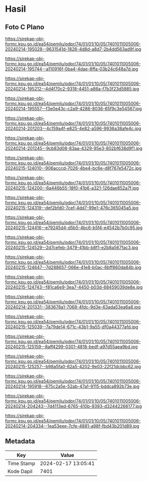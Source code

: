 # Hasil

## Foto C Plano

https://sirekap-obj-formc.kpu.go.id/ea54/pemilu/pdpr/74/01/01/10/05/7401011005006-20240214-195028--9631541d-1826-4d8d-a8d7-2b4dd563ad9f.jpg

https://sirekap-obj-formc.kpu.go.id/ea54/pemilu/pdpr/74/01/01/10/05/7401011005006-20240214-195744--a110916f-0ba4-4dae-8ffa-03b24c648a7d.jpg

https://sirekap-obj-formc.kpu.go.id/ea54/pemilu/pdpr/74/01/01/10/05/7401011005006-20240214-195212--4d4f70c2-9318-4451-a86a-f7b3f23d5885.jpg

https://sirekap-obj-formc.kpu.go.id/ea54/pemilu/pdpr/74/01/01/10/05/7401011005006-20240214-195557--f3e0e43c-c2a9-4286-8036-65f9c3e54567.jpg

https://sirekap-obj-formc.kpu.go.id/ea54/pemilu/pdpr/74/01/01/10/05/7401011005006-20240214-201203--4c159a4f-e825-4e82-a596-9936a38afe4c.jpg

https://sirekap-obj-formc.kpu.go.id/ea54/pemilu/pdpr/74/01/01/10/05/7401011005006-20240214-201245--9cb83d08-83aa-4329-95e3-802bf638d9f1.jpg

https://sirekap-obj-formc.kpu.go.id/ea54/pemilu/pdpr/74/01/01/10/05/7401011005006-20240215-124010--906acccd-7026-4be4-bc6e-d8f767e5472c.jpg

https://sirekap-obj-formc.kpu.go.id/ea54/pemilu/pdpr/74/01/01/10/05/7401011005006-20240215-124200--6a446b55-18f0-41b6-a321-126dae852a7f.jpg

https://sirekap-obj-formc.kpu.go.id/ea54/pemilu/pdpr/74/01/01/10/05/7401011005006-20240215-124319--def2bfd0-7cef-4dd7-99e1-476c365045a5.jpg

https://sirekap-obj-formc.kpu.go.id/ea54/pemilu/pdpr/74/01/01/10/05/7401011005006-20240215-124416--e79245d4-d5b5-4bc6-b5f4-e4542b7b0c95.jpg

https://sirekap-obj-formc.kpu.go.id/ea54/pemilu/pdpr/74/01/01/10/05/7401011005006-20240215-124529--2d7cefeb-3479-41bb-b8f1-e2b8a567fac3.jpg

https://sirekap-obj-formc.kpu.go.id/ea54/pemilu/pdpr/74/01/01/10/05/7401011005006-20240215-124647--7d288657-066e-41e8-b0ac-6bff860da84b.jpg

https://sirekap-obj-formc.kpu.go.id/ea54/pemilu/pdpr/74/01/01/10/05/7401011005006-20240215-124743--f81ca6e9-3ea7-4450-b03d-68459039de8e.jpg

https://sirekap-obj-formc.kpu.go.id/ea54/pemilu/pdpr/74/01/01/10/05/7401011005006-20240214-201331--383678a1-7068-4fdc-9d3e-63ada53ea6a8.jpg

https://sirekap-obj-formc.kpu.go.id/ea54/pemilu/pdpr/74/01/01/10/05/7401011005006-20240215-125039--7a79de14-671c-43b1-9a55-df0a44377afd.jpg

https://sirekap-obj-formc.kpu.go.id/ea54/pemilu/pdpr/74/01/01/10/05/7401011005006-20240215-125159--8aff4299-0301-4818-bedf-a97d55aea9bd.jpg

https://sirekap-obj-formc.kpu.go.id/ea54/pemilu/pdpr/74/01/01/10/05/7401011005006-20240215-125257--b98a5fa0-62a5-4202-9e03-22f21dcbbc62.jpg

https://sirekap-obj-formc.kpu.go.id/ea54/pemilu/pdpr/74/01/01/10/05/7401011005006-20240214-195918--675c2a5e-52ab-47a1-9115-bddca892b73e.jpg

https://sirekap-obj-formc.kpu.go.id/ea54/pemilu/pdpr/74/01/01/10/05/7401011005006-20240214-204243--7d4113ed-6765-410b-9393-d32442266177.jpg

https://sirekap-obj-formc.kpu.go.id/ea54/pemilu/pdpr/74/01/01/10/05/7401011005006-20240214-204334--1ea53eee-7cfe-4881-a98f-fbd43b201d89.jpg


## Metadata

| Key        | Value               |
| ---------- | ------------------- |
| Time Stamp | 2024-02-17 13:05:41 |
| Kode Dapil | 7401                |



